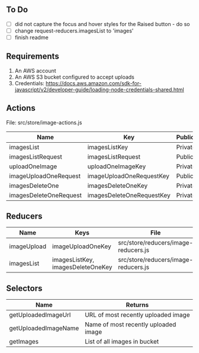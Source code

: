


## To Do
- [ ] did not capture the focus and hover styles for the Raised button - do so
- [ ] change request-reducers.imagesList to 'images'
- [ ] finish readme

## Requirements
1. An AWS account
1. An AWS S3 bucket configured to accept uploads
1. Credentials: https://docs.aws.amazon.com/sdk-for-javascript/v2/developer-guide/loading-node-credentials-shared.html


## Actions

File: src/store/image-actions.js

| Name | Key | Public/Private |
| ---- | --- | -------------- |
| imagesList | imagesListKey | Private |
| imagesListRequest | imagesListRequest | Public |
| uploadOneImage | uploadOneImageKey | Private |
| imageUploadOneRequest | imageUploadOneRequestKey | Public |
| imagesDeleteOne | imagesDeleteOneKey | Private |
| imagesDeleteOneRequest | imagesDeleteOneRequestKey | Private |

## Reducers
| Name | Keys | File |
| ---- | ---- | ---- |
| imageUpload | imageUploadOneKey | src/store/reducers/image-reducers.js |
| imagesList | imagesListKey, imagesDeleteOneKey | src/store/reducers/image-reducers.js |

## Selectors
| Name | Returns |
| ---- | ------- |
| getUploadedImageUrl | URL of most recently uploaded image |
| getUploadedImageName | Name of most recently uploaded image |
| getImages | List of all images in bucket |